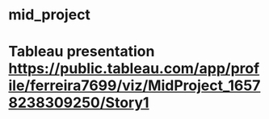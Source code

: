 # mid_project

# Tableau presentation https://public.tableau.com/app/profile/ferreira7699/viz/MidProject_16578238309250/Story1
